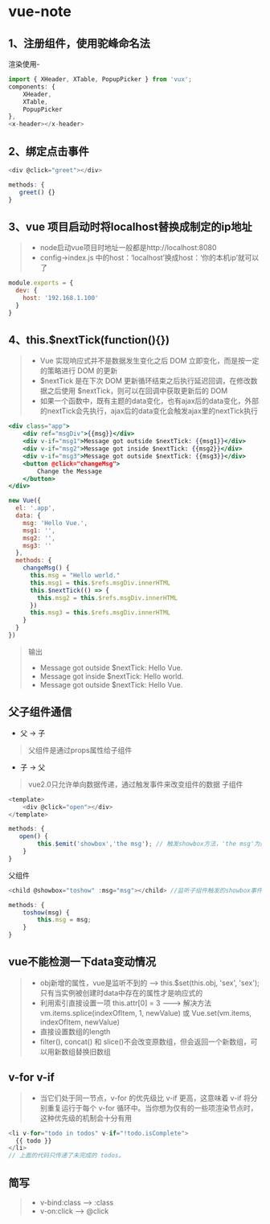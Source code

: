 # vue-note


## 1、注册组件，使用驼峰命名法
渲染使用-

```js
import { XHeader, XTable, PopupPicker } from 'vux';
components: {
    XHeader,
    XTable,
    PopupPicker
},
<x-header></x-header>
```

##  2、绑定点击事件
```js
<div @click="greet"></div>

methods: {
   greet() {} 
}
```

## 3、vue 项目启动时将localhost替换成制定的ip地址
> * node启动vue项目时地址一般都是http://localhost:8080
> * config->index.js 中的host：‘localhost’换成host：‘你的本机ip’就可以了
```js
module.exports = {
  dev: {
    host: '192.168.1.100'
  }
}
```
## 4、this.$nextTick(function(){})

> * Vue 实现响应式并不是数据发生变化之后 DOM 立即变化，而是按一定的策略进行 DOM 的更新
> * $nextTick 是在下次 DOM 更新循环结束之后执行延迟回调，在修改数据之后使用 $nextTick，则可以在回调中获取更新后的 DOM
> * 如果一个函数中，既有主题的data变化，也有ajax后的data变化，外部的nextTick会先执行，ajax后的data变化会触发ajax里的nextTick执行

```jsx
<div class="app">
    <div ref="msgDiv">{{msg}}</div>
    <div v-if="msg1">Message got outside $nextTick: {{msg1}}</div>
    <div v-if="msg2">Message got inside $nextTick: {{msg2}}</div>
    <div v-if="msg3">Message got outside $nextTick: {{msg3}}</div>
    <button @click="changeMsg">
        Change the Message
    </button>
</div>

new Vue({
  el: '.app',
  data: {
    msg: 'Hello Vue.',
    msg1: '',
    msg2: '',
    msg3: ''
  },
  methods: {
    changeMsg() {
      this.msg = "Hello world."
      this.msg1 = this.$refs.msgDiv.innerHTML
      this.$nextTick(() => {
        this.msg2 = this.$refs.msgDiv.innerHTML
      })
      this.msg3 = this.$refs.msgDiv.innerHTML
    }
  }
})

```
> 输出
> * Message got outside $nextTick: Hello Vue.
> * Message got inside $nextTick: Hello world.
> * Message got outside $nextTick: Hello Vue.

## 父子组件通信
* 父 -> 子
> 父组件是通过props属性给子组件

* 子 -> 父
> vue2.0只允许单向数据传递，通过触发事件来改变组件的数据
子组件
```js
<template>
    <div @click="open"></div>
</template>

methods: {
   open() {
        this.$emit('showbox','the msg'); // 触发showbox方法，'the msg'为向父组件传递的数据
    }
}
```
父组件

```js
<child @showbox="toshow" :msg="msg"></child> //监听子组件触发的showbox事件,然后调用toshow方法

methods: {
    toshow(msg) {
        this.msg = msg;
    }
}
```

## vue不能检测一下data变动情况
> * obj新增的属性，vue是监听不到的  --> this.$set(this.obj, 'sex', 'sex'); 只有当实例被创建时data中存在的属性才是响应式的
> * 利用索引直接设置一项 this.attr[0] = 3 ---> 解决方法 vm.items.splice(indexOfItem, 1, newValue)  或 Vue.set(vm.items, indexOfItem, newValue)
> * 直接设置数组的length
> * filter(), concat() 和 slice()不会改变原数组，但会返回一个新数组，可以用新数组替换旧数组


## v-for v-if
> * 当它们处于同一节点，v-for 的优先级比 v-if 更高，这意味着 v-if 将分别重复运行于每个 v-for 循环中。当你想为仅有的一些项渲染节点时，这种优先级的机制会十分有用
```js
<li v-for="todo in todos" v-if="!todo.isComplete">
  {{ todo }}
</li>
// 上面的代码只传递了未完成的 todos。
```

## 简写
> * v-bind:class --> :class
> * v-on:click --> @click




















